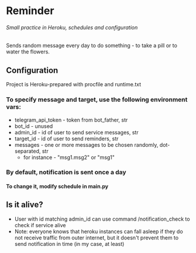 # Reminder
###### Small practice in Heroku, schedules and configuration
Sends random message every day to do something - to take a pill or to water the flowers.

## Configuration
Project is Heroku-prepared with procfile and runtime.txt
### To specify message and target, use the following environment vars:
* telegram_api_token - token from bot_father, str
* bot_id - unused
* admin_id - id of user to send service messages, str
* target_id - id of user to send reminders, str
* messages - one or more messages to be chosen randomly, dot-separated, str
  * for instance - "msg1.msg2" or "msg1"
### By default, notification is sent once a day
#### To change it, modify schedule in main.py

## Is it alive?
* User with id matching admin_id can use command /notification_check to check if service alive
* Note: everyone knows that heroku instances can fall asleep if they do not receive traffic from outer internet, but it doesn't prevent them to send notification in time (in my case, at least)
